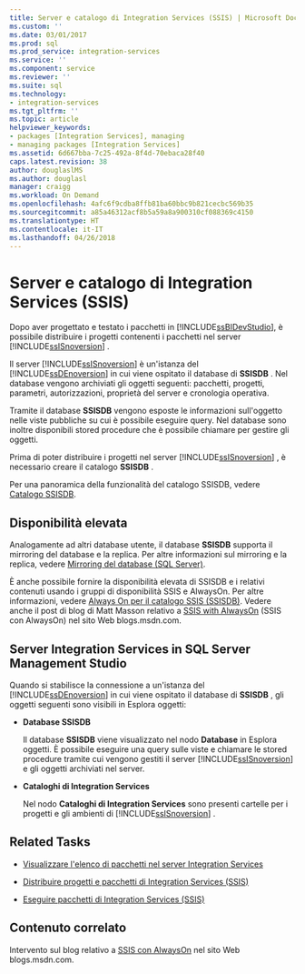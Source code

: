 ```yaml
---
title: Server e catalogo di Integration Services (SSIS) | Microsoft Docs
ms.custom: ''
ms.date: 03/01/2017
ms.prod: sql
ms.prod_service: integration-services
ms.service: ''
ms.component: service
ms.reviewer: ''
ms.suite: sql
ms.technology:
- integration-services
ms.tgt_pltfrm: ''
ms.topic: article
helpviewer_keywords:
- packages [Integration Services], managing
- managing packages [Integration Services]
ms.assetid: 6d667bba-7c25-492a-8f4d-70ebaca28f40
caps.latest.revision: 38
author: douglaslMS
ms.author: douglasl
manager: craigg
ms.workload: On Demand
ms.openlocfilehash: 4afc6f9cdba8ffb81ba60bbc9b821cecbc569b35
ms.sourcegitcommit: a85a46312acf8b5a59a8a900310cf088369c4150
ms.translationtype: HT
ms.contentlocale: it-IT
ms.lasthandoff: 04/26/2018
---
```

# <a name="integration-services-ssis-server-and-catalog"></a>Server e catalogo di Integration Services (SSIS)
  Dopo aver progettato e testato i pacchetti in [!INCLUDE[ssBIDevStudio](../../includes/ssbidevstudio-md.md)], è possibile distribuire i progetti contenenti i pacchetti nel server [!INCLUDE[ssISnoversion](../../includes/ssisnoversion-md.md)] .  
  
 Il server [!INCLUDE[ssISnoversion](../../includes/ssisnoversion-md.md)] è un'istanza del [!INCLUDE[ssDEnoversion](../../includes/ssdenoversion-md.md)] in cui viene ospitato il database di **SSISDB** . Nel database vengono archiviati gli oggetti seguenti: pacchetti, progetti, parametri, autorizzazioni, proprietà del server e cronologia operativa.  
  
 Tramite il database **SSISDB** vengono esposte le informazioni sull'oggetto nelle viste pubbliche su cui è possibile eseguire query. Nel database sono inoltre disponibili stored procedure che è possibile chiamare per gestire gli oggetti.  
  
 Prima di poter distribuire i progetti nel server [!INCLUDE[ssISnoversion](../../includes/ssisnoversion-md.md)] , è necessario creare il catalogo **SSISDB** .  
  
 Per una panoramica della funzionalità del catalogo SSISDB, vedere [Catalogo SSISDB](../../integration-services/catalog/ssis-catalog.md).  
  
## <a name="high-availability"></a>Disponibilità elevata  
 Analogamente ad altri database utente, il database **SSISDB** supporta il mirroring del database e la replica. Per altre informazioni sul mirroring e la replica, vedere [Mirroring del database &#40;SQL Server&#41;](../../database-engine/database-mirroring/database-mirroring-sql-server.md).  
  
 È anche possibile fornire la disponibilità elevata di SSISDB e i relativi contenuti usando i gruppi di disponibilità SSIS e AlwaysOn. Per altre informazioni, vedere [Always On per il catalogo SSIS (SSISDB)](ssis-catalog.md#always-on-for-ssis-catalog-ssisdb). Vedere anche il post di blog di Matt Masson relativo a [SSIS with AlwaysOn](http://go.microsoft.com/fwlink/?LinkId=255873) (SSIS con AlwaysOn) nel sito Web blogs.msdn.com.  
  
##  <a name="ssms"></a> Server Integration Services in SQL Server Management Studio  
 Quando si stabilisce la connessione a un'istanza del [!INCLUDE[ssDEnoversion](../../includes/ssdenoversion-md.md)] in cui viene ospitato il database di **SSISDB** , gli oggetti seguenti sono visibili in Esplora oggetti:  
  
-   **Database SSISDB**  
  
     Il database **SSISDB** viene visualizzato nel nodo **Database** in Esplora oggetti. È possibile eseguire una query sulle viste e chiamare le stored procedure tramite cui vengono gestiti il server [!INCLUDE[ssISnoversion](../../includes/ssisnoversion-md.md)] e gli oggetti archiviati nel server.  
  
-   **Cataloghi di Integration Services**  
  
     Nel nodo **Cataloghi di Integration Services** sono presenti cartelle per i progetti e gli ambienti di [!INCLUDE[ssISnoversion](../../includes/ssisnoversion-md.md)] .  
  
## <a name="related-tasks"></a>Related Tasks  
  
-   [Visualizzare l'elenco di pacchetti nel server Integration Services](../../integration-services/catalog/view-the-list-of-packages-on-the-integration-services-server.md)  
  
-   [Distribuire progetti e pacchetti di Integration Services (SSIS)](../../integration-services/packages/deploy-integration-services-ssis-projects-and-packages.md)  
  
-   [Eseguire pacchetti di Integration Services (SSIS)](../../integration-services/packages/run-integration-services-ssis-packages.md)  
  
## <a name="related-content"></a>Contenuto correlato  
 Intervento sul blog relativo a [SSIS con AlwaysOn](http://go.microsoft.com/fwlink/?LinkId=255873) nel sito Web blogs.msdn.com.  
  
  
